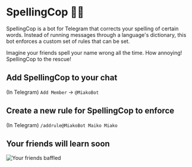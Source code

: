 # SpellingCop 👮🏻
SpellingCop is a bot for Telegram that corrects your spelling of certain words. 
Instead of running messages through a language's dictionary, this bot enforces a custom set of rules that can be set.

Imagine your friends spell your name wrong all the time. How annoying! SpellingCop to the rescue!

## Add SpellingCop to your chat
(In Telegram) `Add Member` -> `@MiakoBot`

## Create a new rule for SpellingCop to enforce 
(In Telegram) `/addrule@MiakoBot Maiko Miako`

## Your friends will learn soon
![Your friends baffled](https://i.imgur.com/IpC1lNV.png)
